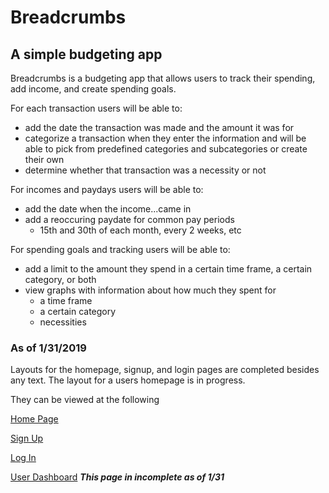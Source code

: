 # Breadcrumbs

## A simple budgeting app

Breadcrumbs is a budgeting app that allows users to track their spending, add income, and create spending goals.

For each transaction users will be able to:
* add the date the transaction was made and the amount it was for
* categorize a transaction when they enter the information and will be able to pick from predefined categories and subcategories or create their own
* determine whether that transaction was a necessity or not

For incomes and paydays users will be able to:
* add the date when the income...came in
* add a reoccuring paydate for common pay periods
  * 15th and 30th of each month, every 2 weeks, etc

For spending goals and tracking users will be able to:
* add a limit to the amount they spend in a certain time frame, a certain category, or both
* view graphs with information about how much they spent for
  * a time frame
  * a certain category
  * necessities


### As of 1/31/2019
Layouts for the homepage, signup, and login pages are completed besides any text. The layout for a users homepage is in progress.

They can be viewed at the following

[Home Page](https://jess-ingraham.github.io/Breadcrumbs/)

[Sign Up](https://jess-ingraham.github.io/Breadcrumbs/signup.html)

[Log In](https://jess-ingraham.github.io/Breadcrumbs/login.html)

[User Dashboard](https://jess-ingraham.github.io/Breadcrumbs/dashboard.html) ***This page in incomplete as of 1/31***
